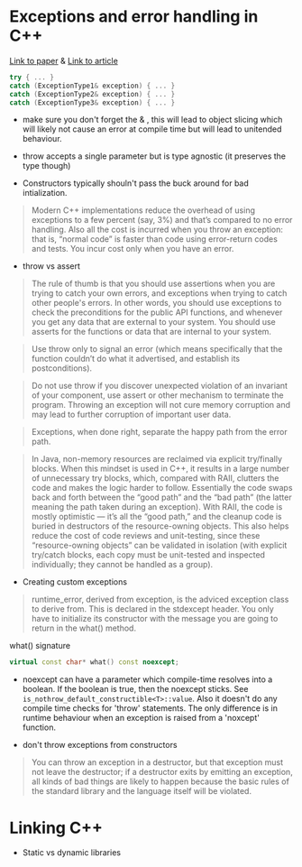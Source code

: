 # Exceptions and error handling in C++
[Link to paper](http://stroustrup.com/except.pdf) & [Link to article](https://isocpp.org/wiki/faq/exceptions)
```cpp
try { ... }
catch (ExceptionType1& exception) { ... }
catch (ExceptionType2& exception) { ... }
catch (ExceptionType3& exception) { ... }

```
* make sure you don't forget the & , this will lead to object slicing which will likely not cause an error at compile time but will lead to unitended behaviour. 

* throw accepts a single parameter but is type agnostic (it preserves the type though)
* Constructors typically shouln't pass the buck around for bad intialization.
> Modern C++ implementations reduce the overhead of using exceptions to a few percent (say, 3%) and that’s compared to no error handling. Also all the cost is incurred when you throw an exception: that is, “normal code” is faster than code using error-return codes and tests. You incur cost only when you have an error.
* throw vs assert
> The rule of thumb is that you should use assertions when you are trying to catch your own errors, and exceptions when trying to catch other people's errors. In other words, you should use exceptions to check the preconditions for the public API functions, and whenever you get any data that are external to your system. You should use asserts for the functions or data that are internal to your system.

> Use throw only to signal an error (which means specifically that the function couldn’t do what it advertised, and establish its postconditions).

> Do not use throw if you discover unexpected violation of an invariant of your component, use assert or other mechanism to terminate the program. Throwing an exception will not cure memory corruption and may lead to further corruption of important user data.

> Exceptions, when done right, separate the happy path from the error path.

> In Java, non-memory resources are reclaimed via explicit try/finally blocks. When this mindset is used in C++, it results in a large number of unnecessary try blocks, which, compared with RAII, clutters the code and makes the logic harder to follow. Essentially the code swaps back and forth between the “good path” and the “bad path” (the latter meaning the path taken during an exception). With RAII, the code is mostly optimistic — it’s all the “good path,” and the cleanup code is buried in destructors of the resource-owning objects. This also helps reduce the cost of code reviews and unit-testing, since these “resource-owning objects” can be validated in isolation (with explicit try/catch blocks, each copy must be unit-tested and inspected individually; they cannot be handled as a group).

* Creating custom exceptions
> runtime_error, derived from exception, is the adviced exception class to derive from. This is declared in the stdexcept header. You only have to initialize its constructor with the message you are going to return in the what() method.

what() signature
```cpp
virtual const char* what() const noexcept;
```

* noexcept can have a parameter which compile-time resolves into a boolean. If the boolean is true, then the noexcept sticks. See `is_nothrow_default_constructible<T>::value`. Also it doesn't do any compile time checks for 'throw' statements. The only difference is in runtime behaviour when an exception is raised from a 'noxcept' function.

* don't throw exceptions from constructors
> You can throw an exception in a destructor, but that exception must not leave the destructor; if a destructor exits by emitting an exception, all kinds of bad things are likely to happen because the basic rules of the standard library and the language itself will be violated.

# Linking C++
* Static vs dynamic libraries


